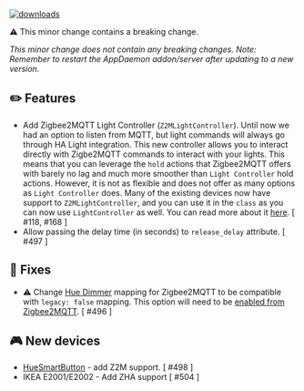[![downloads](https://img.shields.io/github/downloads/xaviml/controllerx/VERSION_TAG/total?style=for-the-badge)](http://github.com/xaviml/controllerx/releases/VERSION_TAG)

:warning: This minor change contains a breaking change.

_This minor change does not contain any breaking changes._
_Note: Remember to restart the AppDaemon addon/server after updating to a new version._

## :pencil2: Features

- Add Zigbee2MQTT Light Controller (`Z2MLightController`). Until now we had an option to listen from MQTT, but light commands will always go through HA Light integration. This new controller allows you to interact directly with Zigbe2MQTT commands to interact with your lights. This means that you can leverage the `hold` actions that Zigbee2MQTT offers with barely no lag and much more smoother than `Light Controller` hold actions. However, it is not as flexible and does not offer as many options as `Light Controller` does. Many of the existing devices now have support to `Z2MLightController`, and you can use it in the `class` as you can now use `LightController` as well. You can read more about it [here](https://BASE_URL/controllerx/others/zigbee2mqtt-light-controller). [ #118, #168 ]
- Allow passing the delay time (in seconds) to `release_delay` attribute. [ #497 ]

## :hammer: Fixes

- :warning: Change [Hue Dimmer](https://BASE_URL/controllerx/controllers/HueDimmer) mapping for Zigbee2MQTT to be compatible with `legacy: false` mapping. This option will need to be [enabled from Zigbee2MQTT](https://www.zigbee2mqtt.io/devices/324131092621.html#options). [ #496 ]

<!--
## :clock2: Performance
-->

<!--
## :scroll: Docs
-->

<!--
## :wrench: Refactor
-->

## :video_game: New devices

- [HueSmartButton](https://BASE_URL/controllerx/controllers/HueSmartButton) - add Z2M support. [ #498 ]
- IKEA E2001/E2002 - Add ZHA support [ #504 ]